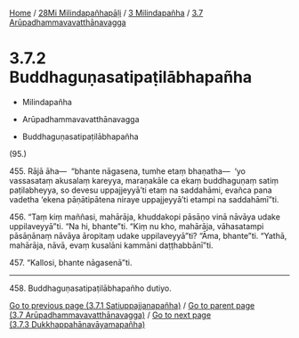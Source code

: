 
[Home](/) / [28Mi Milindapañhapāḷi](../...md) / [3 Milindapañha](...md) / [3.7 Arūpadhammavavatthānavagga](../28Mi/3/3.7.md)

# 3.7.2 Buddhaguṇasatipaṭilābhapañha

* Milindapañha

* Arūpadhammavavatthānavagga

* Buddhaguṇasatipaṭilābhapañha

(95.)

455\. Rājā āha—  “bhante nāgasena, tumhe etaṃ bhaṇatha—  ‘yo vassasataṃ akusalaṃ kareyya, maraṇakāle ca ekaṃ buddhaguṇaṃ satiṃ paṭilabheyya, so devesu uppajjeyyā’ti etaṃ na saddahāmi, evañca pana vadetha ‘ekena pāṇātipātena niraye uppajjeyyā’ti etampi na saddahāmī”ti.

456\. “Taṃ kiṃ maññasi, mahārāja, khuddakopi pāsāṇo vinā nāvāya udake uppilaveyyā”ti. “Na hi, bhante”ti. “Kiṃ nu kho, mahārāja, vāhasatampi pāsāṇānaṃ nāvāya āropitaṃ udake uppilaveyyā”ti? “Āma, bhante”ti. “Yathā, mahārāja, nāvā, evaṃ kusalāni kammāni daṭṭhabbānī”ti.

457\. “Kallosi, bhante nāgasenā”ti.

---

458\. Buddhaguṇasatipaṭilābhapañho dutiyo.



[Go to previous page (3.7.1 Satiuppajjanapañha)](3.7.1.md) / [Go to parent page (3.7 Arūpadhammavavatthānavagga)](../28Mi/3/3.7.md) / [Go to next page (3.7.3 Dukkhappahānavāyamapañha)](3.7.3.md)


